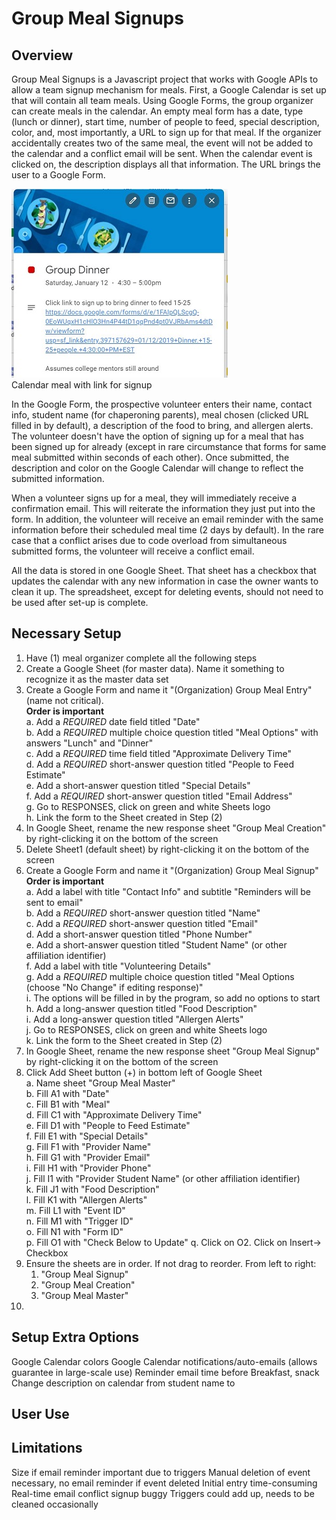 # Group Meal Signups
## Overview
Group Meal Signups is a Javascript project that works with Google APIs to allow a team signup mechanism for meals.
First, a Google Calendar is set up that will contain all team meals.
Using Google Forms, the group organizer can create meals in the calendar.
An empty meal form has a date, type (lunch or dinner), start time, number of people to feed, special description, color, and, most importantly, a URL to sign up for that meal. If the organizer accidentally creates two of the same meal, the event will not be added to the calendar and a conflict email will be sent.
When the calendar event is clicked on, the description displays all that information.
The URL brings the user to a Google Form.

![Signup Calendar](SignupCalendar.JPG)  
Calendar meal with link for signup

In the Google Form, the prospective volunteer enters their name, contact info, student name (for chaperoning parents), meal chosen (clicked URL  filled in by default), a description of the food to bring, and allergen alerts. The volunteer doesn't have the option of signing up for a meal that has been signed up for already (except in rare circumstance that forms for same meal submitted within seconds of each other). Once submitted, the description and color on the Google Calendar will change to reflect the submitted information.

When a volunteer signs up for a meal, they will immediately receive a confirmation email. This will reiterate the information they just put into the form. In addition, the volunteer will receive an email reminder with the same information before their scheduled meal time (2 days by default). In the rare case that a conflict arises due to code overload from simultaneous submitted forms, the volunteer will receive a conflict email.

All the data is stored in one Google Sheet. That sheet has a checkbox that updates the calendar with any new information in case the owner wants to clean it up. The spreadsheet, except for deleting events, should not need to be used after set-up is complete.

## Necessary Setup
1. Have (1) meal organizer complete all the following steps
2. Create a Google Sheet (for master data). Name it something to recognize it as the master data set
3. Create a Google Form and name it "(Organization) Group Meal Entry" (name not critical).  
    **Order is important**  
    a. Add a *REQUIRED* date field titled "Date"  
    b. Add a *REQUIRED* multiple choice question titled "Meal Options" with answers "Lunch" and "Dinner"  
    c. Add a *REQUIRED* time field titled "Approximate Delivery Time"  
    d. Add a *REQUIRED* short-answer question titled "People to Feed Estimate"  
    e. Add a short-answer question titled "Special Details"  
    f. Add a *REQUIRED* short-answer question titled "Email Address"  
    g. Go to RESPONSES, click on green and white Sheets logo  
    h. Link the form to the Sheet created in Step (2)  
4. In Google Sheet, rename the new response sheet "Group Meal Creation" by right-clicking it on the bottom of the screen  
5. Delete Sheet1 (default sheet) by right-clicking it on the bottom of the screen  
6. Create a Google Form and name it "(Organization) Group Meal Signup"  
   **Order is important**  
   a. Add a label with title "Contact Info" and subtitle "Reminders will be sent to email"  
   b. Add a *REQUIRED* short-answer question titled "Name"  
   c. Add a *REQUIRED* short-answer question titled "Email"  
   d. Add a short-answer question titled "Phone Number"  
   e. Add a short-answer question titled "Student Name" (or other affiliation identifier)  
   f. Add a label with title "Volunteering Details"  
   g. Add a *REQUIRED* multiple choice question titled "Meal Options (choose "No Change" if editing response)"  
      i. The options will be filled in by the program, so add no options to start  
   h. Add a long-answer question titled "Food Description"  
   i. Add a long-answer question titled "Allergen Alerts"  
   j. Go to RESPONSES, click on green and white Sheets logo  
   k. Link the form to the Sheet created in Step (2)  
7. In Google Sheet, rename the new response sheet "Group Meal Signup" by right-clicking it on the bottom of the screen  
8. Click Add Sheet button (+) in bottom left of Google Sheet  
   a. Name sheet "Group Meal Master"  
   b. Fill A1 with "Date"  
   c. Fill B1 with "Meal"  
   d. Fill C1 with "Approximate Delivery Time"  
   e. Fill D1 with "People to Feed Estimate"  
   f. Fill E1 with "Special Details"  
   g. Fill F1 with "Provider Name"  
   h. Fill G1 with "Provider Email"  
   i. Fill H1 with "Provider Phone"  
   j. Fill I1 with "Provider Student Name" (or other affiliation identifier)  
   k. Fill J1 with "Food Description"  
   l. Fill K1 with "Allergen Alerts"  
   m. Fill L1 with "Event ID"  
   n. Fill M1 with "Trigger ID"  
   o. Fill N1 with "Form ID"  
   p. Fill O1 with "Check Below to Update"
   q. Click on O2. Click on Insert-> Checkbox  
9. Ensure the sheets are in order. If not drag to reorder. From left to right:  
   1. "Group Meal Signup"  
   2. "Group Meal Creation"  
   3. "Group Meal Master"  
10. 

## Setup Extra Options
Google Calendar colors
Google Calendar notifications/auto-emails (allows guarantee in large-scale use)
Reminder email time before
Breakfast, snack
Change description on calendar from student name to 

## User Use

## Limitations
Size if email reminder important due to triggers
Manual deletion of event necessary, no email reminder if event deleted
Initial entry time-consuming
Real-time email conflict signup buggy
Triggers could add up, needs to be cleaned occasionally
